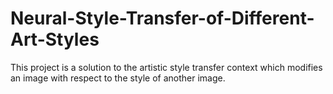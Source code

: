 # Neural-Style-Transfer-of-Different-Art-Styles
This project is a solution to the artistic style transfer context which modifies an image with respect to the style of another image.
